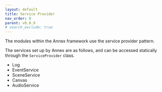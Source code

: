 ```yaml
---
layout: default
title: Service Provider
nav_order: 0
parent: v0.0.9
# search_exclude: true
---
```


The modules within the Annex framework use the service provider pattern.

The services set up by Annex are as follows, and can be accessed statically through the ```ServiceProvider``` class.
* Log
* EventService
* SceneService
* Canvas
* AudioService